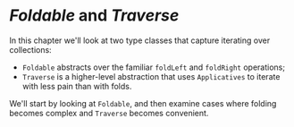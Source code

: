 # *Foldable* and *Traverse*

In this chapter we'll look at two type classes
that capture iterating over collections:

  - `Foldable` abstracts over the familiar `foldLeft` and `foldRight` operations;
  - `Traverse` is a higher-level abstraction 
    that uses `Applicatives` to iterate with less pain than with folds.

We'll start by looking at `Foldable`,
and then examine cases where folding becomes complex
and `Traverse` becomes convenient.
